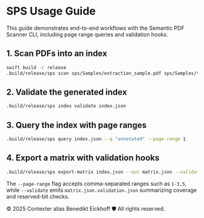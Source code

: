 # SPS Usage Guide

This guide demonstrates end-to-end workflows with the Semantic PDF Scanner CLI, including page range queries and validation hooks.

## 1. Scan PDFs into an index
```bash
swift build -c release
.build/release/sps scan sps/Samples/extraction_sample.pdf sps/Samples/table_detection_sample.pdf --out index.json --include-text --page-range 1-2
```

## 2. Validate the generated index
```bash
.build/release/sps index validate index.json
```

## 3. Query the index with page ranges
```bash
.build/release/sps query index.json --q "annotated" --page-range 1
```

## 4. Export a matrix with validation hooks
```bash
.build/release/sps export-matrix index.json --out matrix.json --validate
```
The `--page-range` flag accepts comma-separated ranges such as `1-3,5`,
while `--validate` emits `matrix.json.validation.json` summarizing coverage and reserved-bit checks.

© 2025 Contexter alias Benedikt Eickhoff 🛡️ All rights reserved.
